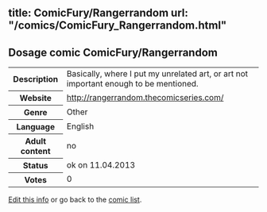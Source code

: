 title: ComicFury/Rangerrandom
url: "/comics/ComicFury_Rangerrandom.html"
---
Dosage comic ComicFury/Rangerrandom
-----------------------------------------

<table class="comicinfo">
<tr>
<th>Description</th><td>Basically, where I put my unrelated art, or art not important enough to be mentioned.</td>
</tr>
<tr>
<th>Website</th><td><a href="http://rangerrandom.thecomicseries.com/">http://rangerrandom.thecomicseries.com/</a></td>
</tr>
<tr>
<th>Genre</th><td>Other</td>
</tr>
<tr>
<th>Language</th><td>English</td>
</tr>
<tr>
<th>Adult content</th><td>no</td>
</tr>
<tr>
<th>Status</th><td>ok on 11.04.2013</td>
</tr>
<tr>
<th>Votes</th><td>0</div></td>
</tr>
</table>

[Edit this info](/comics/ComicFury_Rangerrandom_edit.html) or go back to the [comic list](../comic-index.html).
